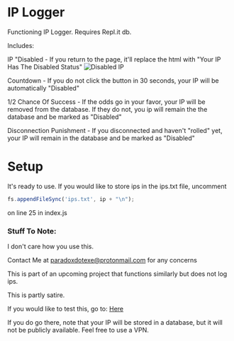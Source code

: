 # IP Logger
Functioning IP Logger. Requires Repl.it db. 

Includes: 

IP "Disabled - If you return to the page, it'll replace the html with "Your IP Has The Disabled Status"
![Disabled IP](https://storage.googleapis.com/replit/images/1607991848597_698fcab038dbd46a155b5a68e1aa74d3.png)

Countdown - If you do not click the button in 30 seconds, your IP will be automatically "Disabled"

1/2 Chance Of Success - If the odds go in your favor, your IP will be removed from the database. If they do not, you ip will remain the the database and be marked as "Disabled"

Disconnection Punishment - If you disconnected and haven't "rolled" yet, your IP will remain in the database and be marked as "Disabled"


# Setup
It's ready to use. If you would like to store ips in the ips.txt file, uncomment
```javascript
fs.appendFileSync('ips.txt', ip + "\n");
```
on line 25 in index.js
### Stuff To Note:
I don't care how you use this.

Contact Me at paradoxdotexe@protonmail.com for any concerns

This is part of an upcoming project that functions similarly but does not log ips.

This is partly satire.

If you would like to test this, go to: [Here](https://IPlogger.pepelaugh.repl.co)

If you do go there, note that your IP will be stored in a database, but it will not be publicly available. Feel free to use a VPN.
